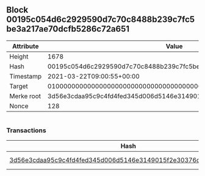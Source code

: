 ## Block 00195c054d6c2929590d7c70c8488b239c7fc5be3a217ae70dcfb5286c72a651

Attribute | Value
--- | ---
Height | 1678
Hash | 00195c054d6c2929590d7c70c8488b239c7fc5be3a217ae70dcfb5286c72a651
Timestamp | 2021-03-22T09:00:55+00:00
Target | 0100000000000000000000000000000000000000000000000000000000000000
Merke root | 3d56e3cdaa95c9c4fd4fed345d006d5146e3149015f2e30376c069f1a40f15b1
Nonce | 128

```

```

### Transactions

Hash | Amount
--- | ---
[3d56e3cdaa95c9c4fd4fed345d006d5146e3149015f2e30376c069f1a40f15b1](3d56e3cdaa95c9c4fd4fed345d006d5146e3149015f2e30376c069f1a40f15b1.md) | 10.00000000 SKEPTI 
